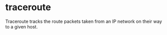 # traceroute
Traceroute tracks the route packets taken from an IP network on their way to a given host.
